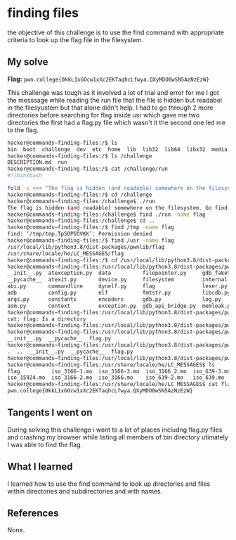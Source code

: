 # finding files
the objective of this challenge is to use the find command with appropriate criteria to look up the flag file in the filesystem.

## My solve
**Flag:** `pwn.college{0kkL1xGOcw1xXc2EKTaqhcLfwya.QXyMDO0wSN5AzNzEzW}`

This challenge was tough as it involved a lot of trial and error for me I got the messsage while reading the run file that the file is hidden but readabel in the filesyustem but that alone didn't help. I had to go through 2 more directories before searching for flag inside usr which gave me two directories the first had a flag.py file which wasn't it the second one led me to the flag.
```bash
hacker@commands~finding-files:/$ ls
bin  boot  challenge  dev  etc  home  lib  lib32  lib64  libx32  media  mnt  nix  opt  proc  root  run  sbin  srv  sys  tmp  usr  var
hacker@commands~finding-files:/$ ls /challenge
DESCRIPTION.md  run
hacker@commands~finding-files:/$ cat /challenge/run
#!/bin/bash

fold -s <<< "The flag is hidden (and readable) somewhere on the filesystem. Go find it!"
hacker@commands~finding-files:/$ cd /challenge
hacker@commands~finding-files:/challenge$ ./run
The flag is hidden (and readable) somewhere on the filesystem. Go find it!
hacker@commands~finding-files:/challenge$ find ./run -name flag
hacker@commands~finding-files:/challenge$ cd ..
hacker@commands~finding-files:/$ find /tmp -name flag
find: ‘/tmp/tmp.TpSOPGOVKK’: Permission denied
hacker@commands~finding-files:/$ find /usr -name flag
/usr/local/lib/python3.8/dist-packages/pwnlib/flag
/usr/share/locale/he/LC_MESSAGES/flag
hacker@commands~finding-files:/$ cd /usr/local/lib/python3.8/dist-packages/pwnlib
hacker@commands~finding-files:/usr/local/lib/python3.8/dist-packages/pwnlib$ ls
__init__.py  atexception.py  data          filepointer.py     gdb_faketerminal.py  protocols        runner.py       ui.py
__pycache__  atexit.py       device.py     filesystem         internal             py2compat.py     shellcraft      update.py
abi.py       commandline     dynelf.py     flag               lexer.py             qemu.py          term            useragents.py
adb          config.py       elf           fmtstr.py          libcdb.py            regsort.py       testexample.py  util
args.py      constants       encoders      gdb.py             log.py               replacements.py  timeout.py      version.py
asm.py       context         exception.py  gdb_api_bridge.py  memleak.py           rop              tubes           windbg.py
hacker@commands~finding-files:/usr/local/lib/python3.8/dist-packages/pwnlib$ cat flag
cat: flag: Is a directory
hacker@commands~finding-files:/usr/local/lib/python3.8/dist-packages/pwnlib$ cd flag
hacker@commands~finding-files:/usr/local/lib/python3.8/dist-packages/pwnlib/flag$ ls
__init__.py  __pycache__  flag.py
hacker@commands~finding-files:/usr/local/lib/python3.8/dist-packages/pwnlib/flag$ ls -a
.  ..  __init__.py  __pycache__  flag.py
hacker@commands~finding-files:/usr/local/lib/python3.8/dist-packages/pwnlib/flag$ cd /usr/share/locale/he/LC_MESSAGES
hacker@commands~finding-files:/usr/share/locale/he/LC_MESSAGES$ ls
flag          iso_3166-1.mo  iso_3166-3.mo  iso_3166_2.mo  iso_639-3.mo  iso_639_3.mo
iso_15924.mo  iso_3166-2.mo  iso_3166.mo    iso_639-2.mo   iso_639.mo    sphinx.mo
hacker@commands~finding-files:/usr/share/locale/he/LC_MESSAGES$ cat flag
pwn.college{0kkL1xGOcw1xXc2EKTaqhcLfwya.QXyMDO0wSN5AzNzEzW}
```
## Tangents I went on
During solving this challenge i went to a lot of places includng flag.py files and crashing my browser while listing all members of bin directory utimately I was able to find the flag.
## What I learned
I learned how to use the find command to look up directories and files within directories and subdirectories and with names.

## References 
None.
